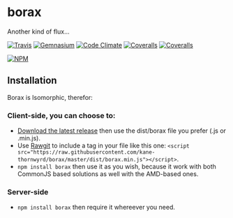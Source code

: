 # borax
Another kind of flux...

[![Travis](https://img.shields.io/travis/kane-thornwyrd/borax.svg?maxAge=2592000?style=flat-square)](https://travis-ci.org/kane-thornwyrd/borax)
[![Gemnasium](https://img.shields.io/gemnasium/kane-thornwyrd/borax.svg?maxAge=2592000?style=flat-square)](https://gemnasium.com/github.com/kane-thornwyrd/borax)
[![Code Climate](https://img.shields.io/codeclimate/github/kane-thornwyrd/borax.svg?maxAge=2592000?style=flat-square)](https://codeclimate.com/github/kane-thornwyrd/borax)
[![Coveralls](https://img.shields.io/coveralls/kane-thornwyrd/borax.svg?maxAge=2592000?style=flat-square)](https://coveralls.io/github/kane-thornwyrd/borax?branch=master)
[![Coveralls](https://img.shields.io/badge/stability-unstable-red.svg?maxAge=2592000?style=flat-square)]()

[![NPM](https://nodei.co/npm/borax.png?downloads=true&downloadRank=true&stars=true)](https://nodei.co/npm/borax/)

## Installation
Borax is Isomorphic, therefor:
### Client-side, you can choose to:
  - [Download the latest release](https://github.com/kane-thornwyrd/borax/releases) then use the dist/borax file you prefer (.js or .min.js).
  - Use [Rawgit](https://rawgit.com/) to include a tag in your file like this one: ```<script src="https://raw.githubusercontent.com/kane-thornwyrd/borax/master/dist/borax.min.js"></script>```.
  - ```npm install borax``` then use it as you wish, because it work with both CommonJS based solutions as well with the AMD-based ones.

### Server-side
  - ```npm install borax``` then require it whereever you need.
